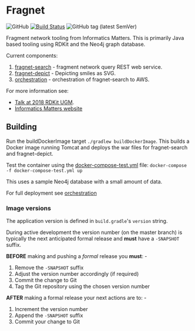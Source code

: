 # Fragnet

![GitHub](https://img.shields.io/github/license/informaticsmatters/squonk)
[![Build Status](https://travis-ci.org/InformaticsMatters/fragnet.svg?branch=master)](https://travis-ci.org/InformaticsMatters/fragnet)
![GitHub tag (latest SemVer)](https://img.shields.io/github/tag/informaticsmatters/squonk)

Fragment network tooling from Informatics Matters.
This is primarily Java based tooling using RDKit and the Neo4j graph database.

Current components:

1. [fragnet-search](fragnet-search/) - fragment network query REST web service.
2. [fragnet-depict](fragnet-depict/) - Depicting smiles as SVG.
3. [orchestration](orchestration/) - orchestration of fragnet-search to AWS.

For more information see:

* [Talk at 2018 RDKit UGM](https://github.com/rdkit/UGM_2018/blob/master/Lightning/tim_dudgeon_fragment-network.pdf).
* [Informatics Matters website](https://www.informaticsmatters.com/pages/fragment_network.html)

## Building

Run the buildDockerImage target `./gradlew buildDockerImage`.
This builds a Docker image running Tomcat and deploys the war files for fragnet-search and fragnet-depict.

Test the container using the [docker-compose-test.yml](docker-compose-test.yml) file:
`docker-compose -f docker-compose-test.yml up`

This uses a sample Neo4j database with a small amount of data.

For full deployment see [orchestration](orchestration/)

### Image versions

The application version is defined in `build.gradle`'s `version` string.

During active development the version number (on the master branch)
is typically the next anticipated formal release and **must** have a
`-SNAPSHOT` suffix.

**BEFORE** making and pushing a *formal* release you **must**: -
1.  Remove the `-SNAPSHOT` suffix
1.  Adjust the version number accordingly (if required)
1.  Commit the change to Git
1.  Tag the Git repository using the chosen version number

**AFTER** making a formal release your next actions are to: -
1.  Increment the version number
1.  Append the `-SNAPSHOT` suffix
1.  Commit your change to Git
